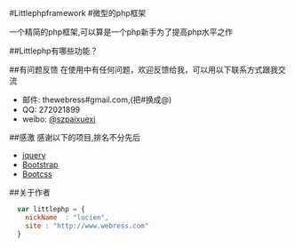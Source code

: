 #Littlephpframework
#微型的php框架

一个精简的php框架,可以算是一个php新手为了提高php水平之作

##Littlephp有哪些功能？



##有问题反馈
在使用中有任何问题，欢迎反馈给我，可以用以下联系方式跟我交流

* 邮件: thewebress#gmail.com,(把#换成@)
* QQ:  272021899
* weibo: [@szpaixuexi](http://weibo.com/2458829170)





##感激
感谢以下的项目,排名不分先后
* [jquery](http://jquery.com)
* [Bootstrap](http://getbootstrap.com)
* [Bootcss](http://www.bootcss.com)

##关于作者

```javascript
  var littlephp = {
    nickName  : "lucien",
    site : "http://www.webress.com"
  }
```
